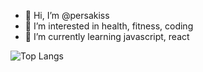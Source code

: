 - 👋 Hi, I’m @persakiss
- 👀 I’m interested in health, fitness, coding
- 🌱 I’m currently learning javascript, react

<!---
persakiss/persakiss is a ✨ special ✨ repository because its `README.md` (this file) appears on your GitHub profile.
You can click the Preview link to take a look at your changes.
--->


![Top Langs](https://github-readme-stats.vercel.app/api/top-langs/?username=persakiss) <!-- please update -->
